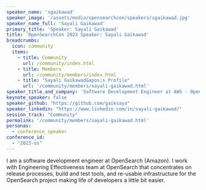 ```yaml
---
speaker_name: 'sgaikawad'
speaker_image: '/assets/media/opensearchcon/speakers/sgaikawad.jpg'
speaker_name_full: 'Sayali Gaikawad'
primary_title: 'Speaker: Sayali Gaikawad'
title: 'OpenSearchCon 2023 Speaker: Sayali Gaikawad'
breadcrumbs:
  icon: community
  items:
    - title: Community
      url: /community/index.html
    - title: Members
      url: /community/members/index.html
    - title: "Sayali Gaikawad&apos;s Profile"
      url: '/community/members/sayali-gaikawad.html'
speaker_title_and_company: 'Software Development Engineer at AWS - OpenSearch'
keynote_speaker: false
speaker_github: "https://github.com/gaiksaya"
speaker_linkedin: "https://www.linkedin.com/in/sayali-gaikawad/"
session_track: "Community"
permalink: '/community/members/sayali-gaikawad.html'
personas:
  - conference_speaker
conference_id:
  - "2023-us"
---
```


I am a software development engineer at OpenSearch (Amazon). I work with Engineering Effectiveness team at OpenSearch that concentrates on release processes, build and test tools, and re-usable infrastructure for the OpenSearch project making life of developers a little bit easier.

